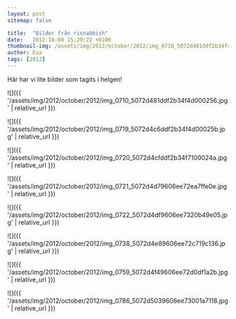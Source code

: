 ```yaml
---
layout: post
sitemap: false

title:  "Bilder från risnabbish"
date:   2012-10-08 15:29:22 +0100
thumbnail-img: /assets/img/2012/october/2012/img_0710_5072d481ddf2b34f4d000256.jpg
author: Eva
tags: [2012]
---
```


Här har vi lite bilder som tagits i helgen!

![]({{ '/assets/img/2012/october/2012/img_0710_5072d481ddf2b34f4d000256.jpg'  | relative_url }})

![]({{ '/assets/img/2012/october/2012/img_0719_5072d4c6ddf2b34f4d00025b.jpg'  | relative_url }})

![]({{ '/assets/img/2012/october/2012/img_0720_5072d4cfddf2b34f7100024a.jpg'  | relative_url }})

![]({{ '/assets/img/2012/october/2012/img_0721_5072d4d79606ee72ea7ffe0e.jpg'  | relative_url }})

![]({{ '/assets/img/2012/october/2012/img_0722_5072d4df9606ee7320b49e05.jpg'  | relative_url }})

![]({{ '/assets/img/2012/october/2012/img_0738_5072d4e89606ee72c719c136.jpg'  | relative_url }})

![]({{ '/assets/img/2012/october/2012/img_0759_5072d4f49606ee72d0df1a2b.jpg'  | relative_url }})

![]({{ '/assets/img/2012/october/2012/img_0786_5072d5039606ee73001a7118.jpg'  | relative_url }})

